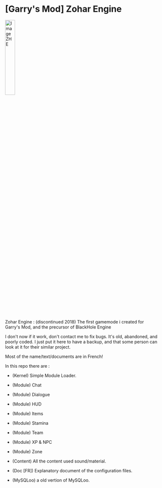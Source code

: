 # [Garry's Mod] Zohar Engine 
<img src="http://j-bauer.fr/assets/img/proj/zhe.png" alt="Image ZHE" width="25%" height="25%"><br>
Zohar Engine : (discontinued 2018) The first gamemode i created for Garry's Mod, and the precursor of BlackHole Engine

I don't now if it work, don't contact me to fix bugs.
It's old, abandoned, and poorly coded. 
I just put it here to have a backup, and that some person can look at it for their similar project.

Most of the name/text/documents are in French!

In this repo there are :
- (Kernel) Simple Module Loader.
- (Module) Chat
- (Module) Dialogue
- (Module) HUD
- (Module) Items
- (Module) Stamina
- (Module) Team
- (Module) XP & NPC
- (Module) Zone

- (Content) All the content used sound/material.
- (Doc [FR]) Explanatory document of the configuration files.
- (MySQLoo) a old vertion of MySQLoo.
